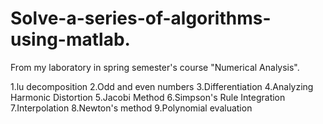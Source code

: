 # Solve-a-series-of-algorithms-using-matlab.

From my laboratory in spring semester's course "Numerical Analysis".

1.lu decomposition
2.Odd and even numbers
3.Differentiation
4.Analyzing Harmonic Distortion
5.Jacobi Method
6.Simpson's Rule Integration
7.Interpolation
8.Newton's method
9.Polynomial evaluation
